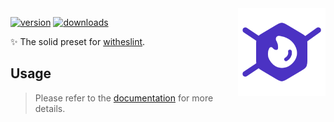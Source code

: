 <!-- Badges -->
[src-version]: https://img.shields.io/npm/v/@witheslint/preset-solid?style=flat&color=444&label=version
[src-download]: https://img.shields.io/npm/dm/@witheslint/preset-solid?style=flat&color=444&label=download
[href-npm]: https://npmjs.com/package/@witheslint/preset-solid

<img src="https://github.com/witheslint/static/raw/main/icons/witheslint.svg" alt="witheslint" align="right" width="140" height="140">

[![version][src-version]][href-npm]
[![downloads][src-download]][href-npm]

✨ The solid preset for [witheslint](https://github.com/witheslint/witheslint).

## Usage

> Please refer to the [documentation](https://witheslint.github.io/integrations/solid) for more details.
